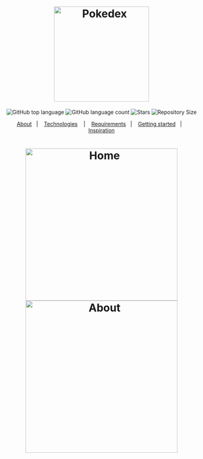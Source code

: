 <h1 align="center">
  <img alt="Pokedex" src="http://1.bp.blogspot.com/-0V4itR_v87M/UtsCF-ehNYI/AAAAAAAABjU/UEQ5Jiy_85o/s1600/pokedex-3d-logo.png" width="250px" />
</h1>

<p align="center">
  <img alt="GitHub top language" src="https://img.shields.io/github/languages/top/lucasSCsantos/pokedexApp">
  <img alt="GitHub language count" src="https://img.shields.io/github/languages/count/lucasSCsantos/pokedexApp">
  <img alt="Stars" src="https://img.shields.io/github/stars/lucasSCsantos/pokedexApp">
  <img alt="Repository Size" src="https://img.shields.io/github/repo-size/lucasSCsantos/pokedexApp">
</p>

<p align="center">
  <a href="#page_with_curl-about">About</a>&nbsp;&nbsp;&nbsp;|&nbsp;&nbsp;&nbsp;
  <a href="#hammer-technologies">Technologies</a>
  &nbsp;&nbsp;&nbsp;|&nbsp;&nbsp;&nbsp;
  <a href="#books-requirements">Requirements</a>&nbsp;&nbsp;&nbsp;|&nbsp;&nbsp;&nbsp;
  <a href="#rocket-getting-started">Getting started</a>&nbsp;&nbsp;&nbsp;|&nbsp;&nbsp;&nbsp;
  <a href="#thought_balloon-inspiration">Inspiration</a>
</p>

<h1 align="center">
  <img alt="Home" src="hhttps://im2.ezgif.com/tmp/ezgif-2-ed33601144.gif" width="400" />
  <img alt="About" src="https://im3.ezgif.com/tmp/ezgif-3-c298b65ceb.gif" width="400" />
</h1>
